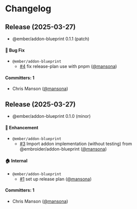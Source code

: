 # Changelog

## Release (2025-03-27)

* @ember/addon-blueprint 0.1.1 (patch)

#### :bug: Bug Fix
* `@ember/addon-blueprint`
  * [#4](https://github.com/ember-cli/ember-addon-blueprint/pull/4) fix release-plan use with pnpm ([@mansona](https://github.com/mansona))

#### Committers: 1
- Chris Manson ([@mansona](https://github.com/mansona))

## Release (2025-03-27)

* @ember/addon-blueprint 0.1.0 (minor)

#### :rocket: Enhancement
* `@ember/addon-blueprint`
  * [#3](https://github.com/ember-cli/ember-addon-blueprint/pull/3) Import addon implementation (without testing) from @embroider/addon-blueprint ([@mansona](https://github.com/mansona))

#### :house: Internal
* `@ember/addon-blueprint`
  * [#1](https://github.com/ember-cli/ember-addon-blueprint/pull/1) set up release plan ([@mansona](https://github.com/mansona))

#### Committers: 1
- Chris Manson ([@mansona](https://github.com/mansona))
